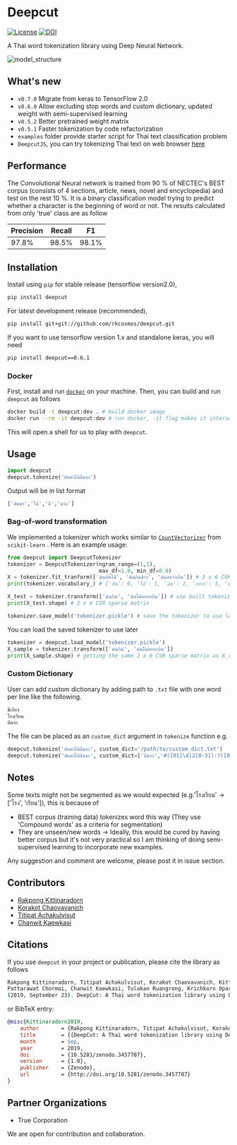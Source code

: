 # Deepcut

[![License](https://img.shields.io/badge/license-MIT-blue.svg?style=flat)](https://github.com/rkcosmos/deepcut/blob/master/LICENSE) [![DOI](https://zenodo.org/badge/95091660.svg)](https://zenodo.org/badge/latestdoi/95091660)

A Thai word tokenization library using Deep Neural Network.

![model_structure](https://user-images.githubusercontent.com/1214890/58486992-14c1d880-8191-11e9-9122-8385750e06bd.png)

## What's new

- `v0.7.0` Migrate from keras to TensorFlow 2.0
- `v0.6.0` Allow excluding stop words and custom dictionary, updated weight with semi-supervised learning
- `v0.5.2` Better pretrained weight matrix
- `v0.5.1` Faster tokenization by code refactorization
- `examples` folder provide starter script for Thai text classification problem
- `DeepcutJS`, you can try tokenizing Thai text on web browser [here](https://rkcosmos.github.io/deepcut/)

## Performance

The Convolutional Neural network is trained from 90 % of NECTEC's BEST corpus (consists of 4 sections, article, news, novel and encyclopedia) and test on the rest 10 %. It is a binary classification model trying to predict whether a character is the beginning of word or not. The results calculated from only 'true' class are as follow

| Precision | Recall | F1    |
| --------- | ------ | ----- |
| 97.8%     | 98.5%  | 98.1% |

## Installation

Install using `pip` for stable release (tensorflow version2.0),

```bash
pip install deepcut
```

For latest development release (recommended),

```bash
pip install git+git://github.com/rkcosmos/deepcut.git
```

If you want to use tensorflow version 1.x and standalone keras, you will need

```bash
pip install deepcut==0.6.1
```

### Docker

First, install and run [`docker`](https://www.docker.com/get-started) on your machine. Then, you can build and run `deepcut` as follows

```bash
docker build -t deepcut:dev . # build docker image
docker run --rm -it deepcut:dev # run docker, -it flag makes it interactive, --rm for clean up the container and remove file system
```

This will open a shell for us to play with `deepcut`.

## Usage

```python
import deepcut
deepcut.tokenize('ตัดคำได้ดีมาก')
```

Output will be in list format

```bash
['ตัดคำ','ได้','ดี','มาก']
```

### Bag-of-word transformation

We implemented a tokenizer which works similar to [`CountVectorizer`](http://scikit-learn.org/stable/modules/generated/sklearn.feature_extraction.text.CountVectorizer.html) from `scikit-learn` . Here is an example usage:

```python
from deepcut import DeepcutTokenizer
tokenizer = DeepcutTokenizer(ngram_range=(1,1),
                             max_df=1.0, min_df=0.0)
X = tokenizer.fit_tranform(['ฉันบินได้', 'ฉันกินข้าว', 'ฉันอยากบิน']) # 3 x 6 CSR sparse matrix
print(tokenizer.vocabulary_) # {'บิน': 0, 'ได้': 1, 'ฉัน': 2, 'อยาก': 3, 'ข้าว': 4, 'กิน': 5}, column index of sparse matrix

X_test = tokenizer.transform(['ฉันกิน', 'ฉันไม่อยากบิน']) # use built tokenizer vobalurary to transform new text
print(X_test.shape) # 2 x 6 CSR sparse matrix

tokenizer.save_model('tokenizer.pickle') # save the tokenizer to use later
```

You can load the saved tokenizer to use later

```python
tokenizer = deepcut.load_model('tokenizer.pickle')
X_sample = tokenizer.transform(['ฉันกิน', 'ฉันไม่อยากบิน'])
print(X_sample.shape) # getting the same 2 x 6 CSR sparse matrix as X_test
```

### Custom Dictionary

User can add custom dictionary by adding path to `.txt` file with one word per line like the following.

```bash
ขี้เกียจ
โรงเรียน
ดีมาก
```

The file can be placed as an `custom_dict` argument in `tokenize` function e.g.

```python
deepcut.tokenize('ตัดคำได้ดีมาก', custom_dict='/path/to/custom_dict.txt')
deepcut.tokenize('ตัดคำได้ดีมาก', custom_dict=['ดีมาก','#([01]\d|2[0-3]):?([0-5]\d)']) # alternatively, you can provide a list of custom dictionary and regular expression
```

## Notes

Some texts might not be segmented as we would expected (e.g.'โรงเรียน' -> ['โรง', 'เรียน']), this is because of

- BEST corpus (training data) tokenizes word this way (They use 'Compound words' as a criteria for segmentation)
- They are unseen/new words -> Ideally, this would be cured by having better corpus but it's not very practical so I am thinking of doing semi-supervised learning to incorporate new examples.

Any suggestion and comment are welcome, please post it in issue section.

## Contributors

- [Rakpong Kittinaradorn](https://github.com/rkcosmos)
- [Korakot Chaovavanich](https://github.com/korakot)
- [Titipat Achakulvisut](https://github.com/titipata)
- [Chanwit Kaewkasi](https://github.com/chanwit)

## Citations

If you use `deepcut` in your project or publication, please cite the library as follows

```bash
Rakpong Kittinaradorn, Titipat Achakulvisut, Korakot Chaovavanich, Kittinan Srithaworn,
Pattarawat Chormai, Chanwit Kaewkasi, Tulakan Ruangrong, Krichkorn Oparad.
(2019, September 23). DeepCut: A Thai word tokenization library using Deep Neural Network. Zenodo. http://doi.org/10.5281/zenodo.3457707
```

or BibTeX entry:

```bib
@misc{Kittinaradorn2019,
    author       = {Rakpong Kittinaradorn, Titipat Achakulvisut, Korakot Chaovavanich, Kittinan Srithaworn, Pattarawat Chormai, Chanwit Kaewkasi, Tulakan Ruangrong, Krichkorn Oparad},
    title        = {{DeepCut: A Thai word tokenization library using Deep Neural Network}},
    month        = Sep,
    year         = 2019,
    doi          = {10.5281/zenodo.3457707},
    version      = {1.0},
    publisher    = {Zenodo},
    url          = {http://doi.org/10.5281/zenodo.3457707}
}
```

## Partner Organizations

- True Corporation

We are open for contribution and collaboration.

